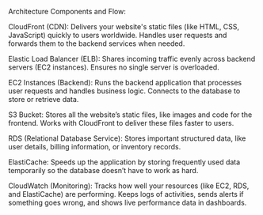 Architecture Components and Flow:

CloudFront (CDN):
Delivers your website's static files (like HTML, CSS, JavaScript) quickly to users worldwide.
Handles user requests and forwards them to the backend services when needed.

Elastic Load Balancer (ELB):
Shares incoming traffic evenly across backend servers (EC2 instances).
Ensures no single server is overloaded.

EC2 Instances (Backend):
Runs the backend application that processes user requests and handles business logic.
Connects to the database to store or retrieve data.

S3 Bucket:
Stores all the website’s static files, like images and code for the frontend.
Works with CloudFront to deliver these files faster to users.

RDS (Relational Database Service):
Stores important structured data, like user details, billing information, or inventory records.

ElastiCache:
Speeds up the application by storing frequently used data temporarily so the database doesn’t have to work as hard.

CloudWatch (Monitoring):
Tracks how well your resources (like EC2, RDS, and ElastiCache) are performing.
Keeps logs of activities, sends alerts if something goes wrong, and shows live performance data in dashboards.
